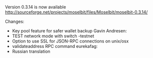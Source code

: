 Version 0.3.14 is now available
http://sourceforge.net/projects/moselbit/files/Moselbit/moselbit-0.3.14/

Changes:
* Key pool feature for safer wallet backup
Gavin Andresen:
* TEST network mode with switch -testnet
* Option to use SSL for JSON-RPC connections on unix/osx
* validateaddress RPC command
eurekafag:
* Russian translation
